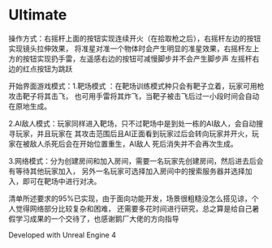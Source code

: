 # Ultimate
操作方式：右摇杆上面的按钮实现连续开火（在拾取枪之后），右摇杆左边的按钮实现镜头拉伸效果，
将准星对准一个物体时会产生明显的准星效果，右摇杆左上方的按钮实现扔手雷，左遥感右边的按钮可减慢脚步并不会产生脚步声
左摇杆右边的红点按钮为跳跃

开始界面游戏模式：1.靶场模式 ：在靶场训练模式种只会有靶子立着，玩家可用枪攻击靶子将其击飞，
也可用手雷将其炸飞，当靶子被击飞后过一小段时间会自动在原地生成。

2.AI敌人模式：玩家同样进入靶场，只不过靶场中是到处一栋的AI敌人，会自动搜寻玩家，并且玩家在
其攻击范围后且AI正面看到玩家过后会转向玩家并开火，玩家在被敌人杀死后会在开始位置重生，AI敌人
死后消失并不会再次生成。

3.网络模式：分为创建房间和加入房间，需要一名玩家先创建房间，然后进去后会有等待其他玩家加入，
另外一名玩家可选择加入房间中的搜索服务器并选择加入，即可在靶场中进行对决。

清单所述要求的95%已实现，由于面向功能开发，场景很粗糙没怎么搭见谅，个人觉得网络部分比较复杂和困难，
还需要多花时间进行研究，总之算是给自己暑假学习成果的一个交待了，也感谢鹅厂大佬的方向指导

Developed with Unreal Engine 4
